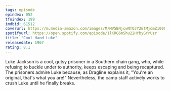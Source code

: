 ```yaml
---
tags: episode
epindex: 052
tfoindex: 199
imdbid: 61512
coverurl: https://m.media-amazon.com/images/M/MV5BNjcwNTQ3Y2EtMjdmZi00ODBhLWFhNzQtOTc3MWU5NTZlMDViXkEyXkFqcGdeQXVyMjUzOTY1NTc@._V1_SX202_CR0,0,202,300_.jpg
spotifyurl: https://open.spotify.com/episode/1lKRG6mShu22HYbyGYrUzr
title: "Cool Hand Luke"
releasedate: 1967
rating: 8.1
---
```


Luke Jackson is a cool, gutsy prisoner in a Southern chain gang, who, while refusing to buckle under to authority, keeps escaping and being recaptured. The prisoners admire Luke because, as Dragline explains it, "You're an original, that's what you are!" Nevertheless, the camp staff actively works to crush Luke until he finally breaks.